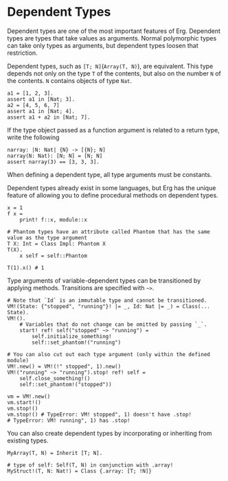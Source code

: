 # Dependent Types

Dependent types are one of the most important features of Erg.
Dependent types are types that take values as arguments. Normal polymorphic types can take only types as arguments, but dependent types loosen that restriction.

Dependent types, such as `[T; N]`(`Array(T, N)`), are equivalent.
This type depends not only on the type `T` of the contents, but also on the number `N` of the contents. `N` contains objects of type `Nat`.

```erg
a1 = [1, 2, 3].
assert a1 in [Nat; 3].
a2 = [4, 5, 6, 7]
assert a1 in [Nat; 4].
assert a1 + a2 in [Nat; 7].
```

If the type object passed as a function argument is related to a return type, write the following

```erg
narray: |N: Nat| {N} -> [{N}; N]
narray(N: Nat): [N; N] = [N; N]
assert narray(3) == [3, 3, 3].
```

When defining a dependent type, all type arguments must be constants.

Dependent types already exist in some languages, but Erg has the unique feature of allowing you to define procedural methods on dependent types.

```erg
x = 1
f x =
    print! f::x, module::x

# Phantom types have an attribute called Phantom that has the same value as the type argument
T X: Int = Class Impl: Phantom X
T(X).
    x self = self::Phantom

T(1).x() # 1
```

Type arguments of variable-dependent types can be transitioned by applying methods.
Transitions are specified with `~>`.

```erg
# Note that `Id` is an immutable type and cannot be transitioned.
VM!(State: {"stopped", "running"}! |= _, Id: Nat |= _) = Class(... State).
VM!().
    # Variables that do not change can be omitted by passing `_`.
    start! ref! self("stopped" ~> "running") =
        self.initialize_something!
        self::set_phantom!("running")

# You can also cut out each type argument (only within the defined module)
VM!.new() = VM!(!" stopped", 1).new()
VM!("running" ~> "running").stop! ref! self =
    self.close_something!()
    self::set_phantom!("stopped"))

vm = VM!.new()
vm.start!()
vm.stop!()
vm.stop!() # TypeError: VM! stopped", 1) doesn't have .stop!
# TypeError: VM! running", 1) has .stop!
```

You can also create dependent types by incorporating or inheriting from existing types.

```erg
MyArray(T, N) = Inherit [T; N].

# type of self: Self(T, N) in conjunction with .array!
MyStruct!(T, N: Nat!) = Class {.array: [T; !N]}
```
